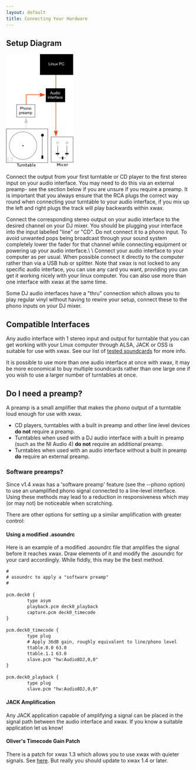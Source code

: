 ```yaml
---
layout: default
title: Connecting Your Hardware
---
```


## Setup Diagram

![Hardware connection diagram](/images/hardware_diagram.png)

 Connect the output from your first turntable or CD player to the first stereo input on your audio interface. You may need to do this via an external preamp- see the section below if you are unsure if you require a preamp. It is important that you always ensure that the RCA plugs the correct way round when connecting your turntable to your audio interface, if you mix up the left and right plugs the track will play backwards within xwax.

Connect the corresponding stereo output on your audio interface to the desired channel on your DJ mixer. You should be plugging your interface into the input labelled "line" or "CD". Do not connect it to a phono input. To avoid unwanted pops being broadcast through your sound system completely lower the fader for that channel while connecting equipment or powering up your audio interface.\\ \\ Connect your audio interface to your computer as per usual. When possible connect it directly to the computer rather than via a USB hub or splitter. Note that xwax is not locked to any specific audio interface, you can use any card you want, providing you can get it working nicely with your linux computer. You can also use more than one interface with xwax at the same time.

Some DJ audio interfaces have a "thru" connection which allows you to play regular vinyl without having to rewire your setup, connect these to the phono inputs on your DJ mixer.

## Compatible Interfaces

Any audio interface with 1 stereo input and output for turntable that you can get working with your Linux computer through ALSA, JACK or OSS is suitable for use with xwax. See our list of [tested soundcards](list_of_soundcards) for more info.

It is possible to use more than one audio interface at once with xwax, it may be more economical to buy multiple soundcards rather than one large one if you wish to use a larger number of turntables at once.
## Do I need a preamp?

A preamp is a small amplifier that makes the phono output of a turntable loud enough for use with xwax.

  * CD players, turntables with a built in preamp and other line level devices **do not** require a preamp.
  * Turntables when used with a DJ audio interface with a built in preamp (such as the NI Audio 4) **do not** require an additional preamp.
  * Turntables when used with an audio interface without a built in preamp **do** require an external preamp.

### Software preamps?

Since v1.4 xwax has a 'software preamp' feature (see the --phono option) to use an unamplified phono signal connected to a line-level interface. Using these methods may lead to a reduction in responsiveness which may (or may not) be noticeable when scratching.

There are other options for setting up a similar amplification with greater control:

#### Using a modified .asoundrc

Here is an example of a modified .asoundrc file that amplifies the signal before it reaches xwax. Draw elements of it and modify the .asoundrc for your card accordingly. While fiddly, this may be the best method.

```
#
# asoundrc to apply a "software preamp"
#

pcm.deck0 {
        type asym
        playback.pcm deck0_playback
        capture.pcm deck0_timecode
}

pcm.deck0_timecode {
        type plug
        # Apply 36dB gain, roughly equivalent to line/phono level
        ttable.0.0 63.0
        ttable.1.1 63.0
        slave.pcm "hw:Audio8DJ,0,0"
}

pcm.deck0_playback {
        type plug
        slave.pcm "hw:Audio8DJ,0,0"
```

#### JACK Amplification

Any JACK application capable of amplifying a signal can be placed in the signal path between the audio interface and xwax. If you know a suitable application let us know!

#### Oliver's Timecode Gain Patch

There is a patch for xwax 1.3 which allows you to use xwax with quieter signals. See [here](http://sourceforge.net/mailarchive/forum.php?thread_name=5150C184.40900%40oscille.ca&forum_name=xwax-devel). But really you should update to xwax 1.4 or later.
